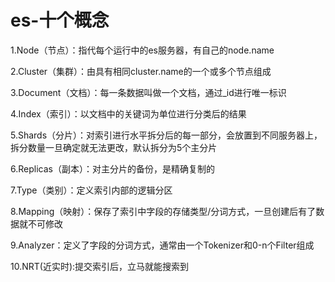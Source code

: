 # es-十个概念

1.Node（节点）：指代每个运行中的es服务器，有自己的node.name

2.Cluster（集群）：由具有相同cluster.name的一个或多个节点组成

3.Document（文档）：每一条数据叫做一个文档，通过_id进行唯一标识

4.Index（索引）：以文档中的关键词为单位进行分类后的结果

5.Shards（分片）：对索引进行水平拆分后的每一部分，会放置到不同服务器上，拆分数量一旦确定就无法更改，默认拆分为5个主分片

6.Replicas（副本）：对主分片的备份，是精确复制的

7.Type（类别）：定义索引内部的逻辑分区

8.Mapping（映射）：保存了索引中字段的存储类型/分词方式，一旦创建后有了数据就不可修改

9.Analyzer：定义了字段的分词方式，通常由一个Tokenizer和0-n个Filter组成

10.NRT(近实时):提交索引后，立马就能搜索到